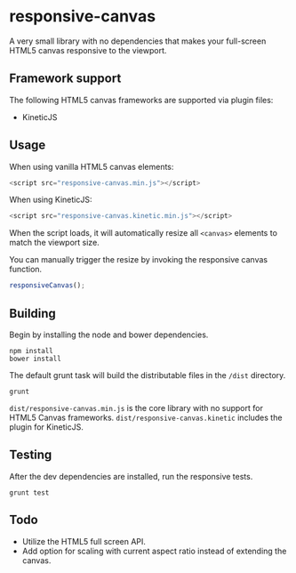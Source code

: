 responsive-canvas
=================
A very small library with no dependencies that makes your full-screen HTML5 canvas responsive to the viewport.

Framework support
---
The following HTML5 canvas frameworks are supported via plugin files:
- KineticJS


Usage
---
When using vanilla HTML5 canvas elements:
```javascript
<script src="responsive-canvas.min.js"></script>
```

When using KineticJS:
```javascript
<script src="responsive-canvas.kinetic.min.js"></script>
```

When the script loads, it will automatically resize all `<canvas>` elements to match the viewport size.

You can manually trigger the resize by invoking the responsive canvas function.

```javascript
responsiveCanvas();
```

Building
---
Begin by installing the node and bower dependencies.
```
npm install
bower install
```

The default grunt task will build the distributable files in the `/dist` directory.
```
grunt
```

`dist/responsive-canvas.min.js` is the core library with no support for HTML5 Canvas frameworks.
`dist/responsive-canvas.kinetic` includes the plugin for KineticJS.

Testing
---
After the dev dependencies are installed, run the responsive tests.
```
grunt test
```

Todo
---
- Utilize the HTML5 full screen API.
- Add option for scaling with current aspect ratio instead of extending the canvas.
